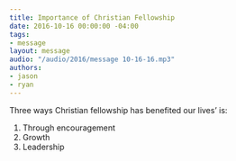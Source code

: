 ```yaml
---
title: Importance of Christian Fellowship
date: 2016-10-16 00:00:00 -04:00
tags:
- message
layout: message
audio: "/audio/2016/message 10-16-16.mp3"
authors:
- jason
- ryan
---
```


Three ways Christian fellowship has benefited our lives’ is:
  1. Through encouragement
  2. Growth
  3. Leadership
